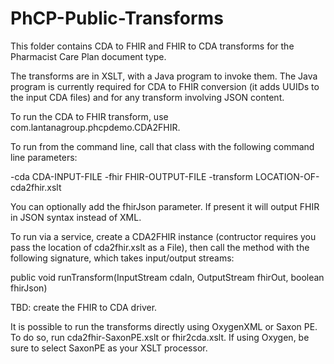 # PhCP-Public-Transforms

This folder contains CDA to FHIR and FHIR to CDA transforms for the Pharmacist Care Plan document type.

The transforms are in XSLT, with a Java program to invoke them. The Java program is currently required for CDA to FHIR conversion (it adds UUIDs to the input CDA files) and for any transform involving JSON content. 

To run the CDA to FHIR transform, use com.lantanagroup.phcpdemo.CDA2FHIR. 

To run from the command line, call that class with the following command line parameters:

-cda CDA-INPUT-FILE -fhir FHIR-OUTPUT-FILE -transform LOCATION-OF-cda2fhir.xslt

You can optionally add the fhirJson parameter. If present it will output FHIR in JSON syntax instead of XML. 

To run via a service, create a CDA2FHIR instance (contructor requires you pass the location of cda2fhir.xslt as a File), then call the method with the following signature, which takes input/output streams:

public void runTransform(InputStream cdaIn, OutputStream fhirOut, boolean fhirJson)

TBD: create the FHIR to CDA driver. 
 
It is possible to run the transforms directly using OxygenXML or Saxon PE. To do so, run cda2fhir-SaxonPE.xslt or fhir2cda.xslt. If using Oxygen, be sure to select SaxonPE as your XSLT processor. 
 